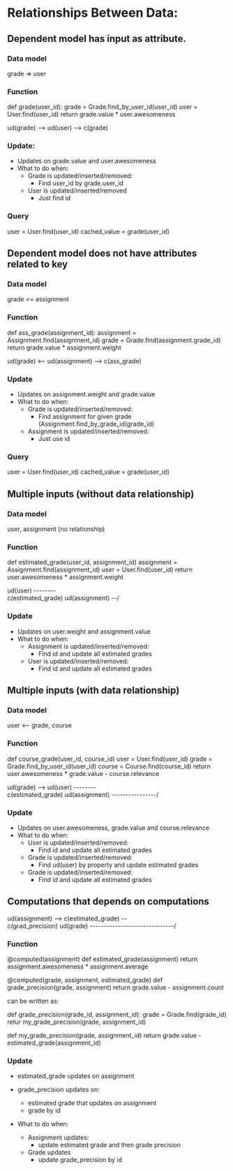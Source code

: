 # Relationships Between Data:

## Dependent model has input as attribute.

### Data model

grade => user

### Function
def grade(user_id):
  grade = Grade.find_by_user_id(user_id)
  user  = User.find(user_id)
  return grade.value * user.awesomeness

ud(grade) --> ud(user) --> c(grade)

### Update:
- Updates on grade.value and user.awesomeness
- What to do when:
  - Grade is updated/inserted/removed:
    - Find user_id by grade.user_id
  - User is updated/inserted/removed
    - Just find id

### Query
user = User.find(user_id)
cached_value = grade(user_id)


## Dependent model does not have attributes related to key

### Data model

grade <= assignment

### Function
def ass_grade(assignment_id):
  assignment = Assignment.find(assignment_id)
  grade      = Grade.find(assignment.grade_id)
  return grade.value * assignment.weight

ud(grade) <-- ud(assignment) --> c(ass_grade)

### Update
- Updates on assignment.weight and grade.value
- What to do when:
  - Grade is updated/inserted/removed:
    - Find assignment for given grade (Assignment.find_by_grade_id(grade_id)
  - Assignment is updated/inserted/removed:
    - Just use id

### Query
user = User.find(user_id)
cached_value = grade(user_id)

## Multiple inputs (without data relationship)

### Data model

user, assignment (no relationship)

### Function
def estimated_grade(user_id, assignment_id)
  assignment = Assignment.find(assignment_id)
  user       = User.find(user_id)
  return user.awesomeness * assignment.weight

ud(user) --------\
                  c(estimated_grade)
ud(assignment) --/

### Update
- Updates on user.weight and assignment.value
- What to do when:
  - Assignment is updated/inserted/removed:
    - Find id and update all estimated grades
  - User is updated/inserted/removed:
    - Find id and update all estimated grades

## Multiple inputs (with data relationship)

### Data model

user <-- grade, course

### Function
def course_grade(user_id, course_id)
  user = User.find(user_id)
  grade = Grade.find_by_user_id(user_id)
  course = Course.find(course_id)
  return user.awesomeness * grade.value - course.relevance

ud(grade) --> ud(user) --------\
                                c(estimated_grade)
ud(assignment) ----------------/

### Update
- Updates on user.awesomeness, grade.value and course.relevance
- What to do when:
  - User is updated/inserted/removed:
    - Find id and update all estimated grades
  - Grade is updated/inserted/removed:
    - Find ud(user) by property and update estimated grades
  - Grade is updated/inserted/removed:
    - Find id and update all estimated grades

## Computations that depends on computations


ud(assignment) --> c(estimated_grade) --\
                                         c(grad_precision)
ud(grade) ------------------------------/

### Function


@computed(assignment)
def estimated_grade(assignment)
  return assignment.awesomeness * assignment.average

@computed(grade, assignment, estimated_grade)
def grade_precision(grade, assignment)
  return grade.value - assignment.count



can be written as:

def grade_precision(grade_id, assignment_id):
  grade = Grade.find(grade_id)
  retur my_grade_precision(grade, assignment_id)

def my_grade_precision(grade, assignment_id)
  return grade.value - estimated_grade(assignment_id)

### Update
- estimated_grade updates on assignment
- grade_precision updates on:
  - estimated grade that updates on assignment
  - grade by id

- What to do when:
  - Assignment updates:
    - update estimated grade and then grade precision
  - Grade updates
    - update grade_precision by id


